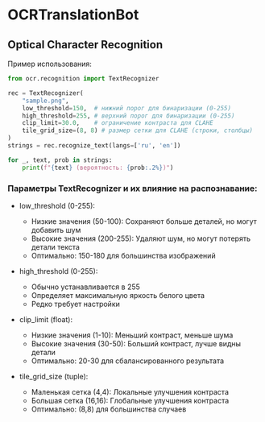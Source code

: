 # OCRTranslationBot

## Optical Character Recognition

Пример использования:

```python
from ocr.recognition import TextRecognizer

rec = TextRecognizer(
    "sample.png",
    low_threshold=150,  # нижний порог для бинаризации (0-255)
    high_threshold=255, # верхний порог для бинаризации (0-255) 
    clip_limit=30.0,    # ограничение контраста для CLAHE
    tile_grid_size=(8, 8) # размер сетки для CLAHE (строки, столбцы)
)
strings = rec.recognize_text(langs=['ru', 'en'])

for _, text, prob in strings:
    print(f"{text} (вероятность: {prob:.2%})")
```
### Параметры TextRecognizer и их влияние на распознавание:

- low_threshold (0-255):
  - Низкие значения (50-100): Сохраняют больше деталей, но могут добавить шум
  - Высокие значения (200-255): Удаляют шум, но могут потерять детали текста
  - Оптимально: 150-180 для большинства изображений

- high_threshold (0-255): 
  - Обычно устанавливается в 255
  - Определяет максимальную яркость белого цвета
  - Редко требует настройки

- clip_limit (float):
  - Низкие значения (1-10): Меньший контраст, меньше шума
  - Высокие значения (30-50): Больший контраст, лучше видны детали
  - Оптимально: 20-30 для сбалансированного результата

- tile_grid_size (tuple):
  - Маленькая сетка (4,4): Локальные улучшения контраста
  - Большая сетка (16,16): Глобальные улучшения контраста
  - Оптимально: (8,8) для большинства случаев
